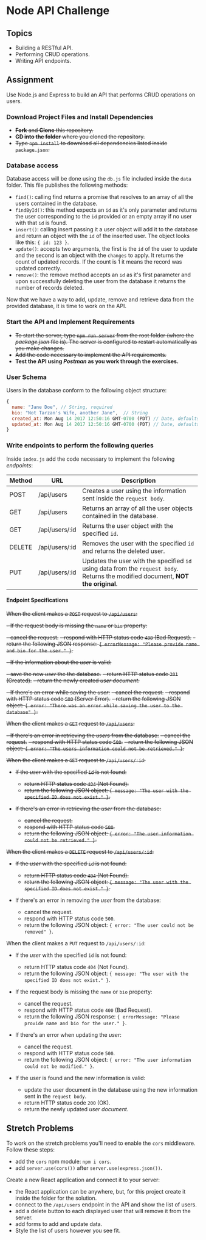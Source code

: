 # Node API Challenge

## Topics

- Building a RESTful API.
- Performing CRUD operations.
- Writing API endpoints.

## Assignment

Use Node.js and Express to build an API that performs CRUD operations on users.

### Download Project Files and Install Dependencies

- ~~**Fork** and **Clone** this repository.~~
- ~~**CD into the folder** where you cloned the repository.~~
- ~~Type `npm install` to download all dependencies listed inside `package.json`.~~

### Database access

Database access will be done using the `db.js` file included inside the `data` folder. This file publishes the following methods:

- `find()`: calling find returns a promise that resolves to an array of all the users contained in the database.
- `findById()`: this method expects an `id` as it's only parameter and returns the user corresponding to the `id` provided or an empty array if no user with that `id` is found.
- `insert()`: calling insert passing it a user object will add it to the database and return an object with the `id` of the inserted user. The object looks like this: `{ id: 123 }`.
- `update()`: accepts two arguments, the first is the `id` of the user to update and the second is an object with the `changes` to apply. It returns the count of updated records. If the count is 1 it means the record was updated correctly.
- `remove()`: the remove method accepts an `id` as it's first parameter and upon successfully deleting the user from the database it returns the number of records deleted.

Now that we have a way to add, update, remove and retrieve data from the provided database, it is time to work on the API.

### Start the API and Implement Requirements

- ~~To start the server, type `npm run server` from the root folder (where the _package.json_ file is). The server is configured to restart automatically as you make changes.~~
- ~~Add the code necessary to implement the API requirements.~~
- **Test the API using _Postman_ as you work through the exercises.**

### User Schema

Users in the database conform to the following object structure:

```js
{
  name: "Jane Doe", // String, required
  bio: "Not Tarzan's Wife, another Jane",  // String
  created_at: Mon Aug 14 2017 12:50:16 GMT-0700 (PDT) // Date, defaults to current date
  updated_at: Mon Aug 14 2017 12:50:16 GMT-0700 (PDT) // Date, defaults to current date
}
```

### Write endpoints to perform the following queries

Inside `index.js` add the code necessary to implement the following _endpoints_:

| Method | URL            | Description                                                                                                                       |
| ------ | -------------- | --------------------------------------------------------------------------------------------------------------------------------- |
| POST   | /api/users     | Creates a user using the information sent inside the `request body`.                                                              |
| GET    | /api/users     | Returns an array of all the user objects contained in the database.                                                               |
| GET    | /api/users/:id | Returns the user object with the specified `id`.                                                                                  |
| DELETE | /api/users/:id | Removes the user with the specified `id` and returns the deleted user.                                                            |
| PUT    | /api/users/:id | Updates the user with the specified `id` using data from the `request body`. Returns the modified document, **NOT the original**. |

#### Endpoint Specifications

~~When the client makes a `POST` request to `/api/users`:~~

~~- If the request body is missing the `name` or `bio` property:~~

~~- cancel the request.~~
~~- respond with HTTP status code `400` (Bad Request).~~
~~- return the following JSON response: `{ errorMessage: "Please provide name and bio for the user." }`.~~

~~- If the information about the _user_ is valid:~~

~~- save the new _user_ the the database.~~
~~- return HTTP status code `201` (Created).~~
~~- return the newly created _user document_.~~

~~- If there's an error while saving the _user_:~~
~~- cancel the request.~~
~~- respond with HTTP status code `500` (Server Error).~~
~~- return the following JSON object: `{ error: "There was an error while saving the user to the database" }`.~~

~~When the client makes a `GET` request to `/api/users`:~~

~~- If there's an error in retrieving the _users_ from the database:~~
~~- cancel the request.~~
~~- respond with HTTP status code `500`.~~
~~- return the following JSON object: `{ error: "The users information could not be retrieved." }`.~~

~~When the client makes a `GET` request to `/api/users/:id`:~~

- ~~If the _user_ with the specified `id` is not found:~~

  - ~~return HTTP status code `404` (Not Found).~~
  - ~~return the following JSON object: `{ message: "The user with the specified ID does not exist." }`.~~

- ~~If there's an error in retrieving the _user_ from the database:~~
  - ~~cancel the request.~~
  - ~~respond with HTTP status code `500`.~~
  - ~~return the following JSON object: `{ error: "The user information could not be retrieved." }`.~~

~~When the client makes a `DELETE` request to `/api/users/:id`:~~

- ~~If the _user_ with the specified `id` is not found:~~

  - ~~return HTTP status code `404` (Not Found).~~
  - ~~return the following JSON object: `{ message: "The user with the specified ID does not exist." }`.~~

- If there's an error in removing the _user_ from the database:
  - cancel the request.
  - respond with HTTP status code `500`.
  - return the following JSON object: `{ error: "The user could not be removed" }`.

When the client makes a `PUT` request to `/api/users/:id`:

- If the _user_ with the specified `id` is not found:

  - return HTTP status code `404` (Not Found).
  - return the following JSON object: `{ message: "The user with the specified ID does not exist." }`.

- If the request body is missing the `name` or `bio` property:

  - cancel the request.
  - respond with HTTP status code `400` (Bad Request).
  - return the following JSON response: `{ errorMessage: "Please provide name and bio for the user." }`.

- If there's an error when updating the _user_:

  - cancel the request.
  - respond with HTTP status code `500`.
  - return the following JSON object: `{ error: "The user information could not be modified." }`.

- If the user is found and the new information is valid:

  - update the user document in the database using the new information sent in the `request body`.
  - return HTTP status code `200` (OK).
  - return the newly updated _user document_.

## Stretch Problems

To work on the stretch problems you'll need to enable the `cors` middleware. Follow these steps:

- add the `cors` npm module: `npm i cors`.
- add `server.use(cors())` after `server.use(express.json())`.

Create a new React application and connect it to your server:

- the React application can be anywhere, but, for this project create it inside the folder for the solution.
- connect to the `/api/users` endpoint in the API and show the list of users.
- add a delete button to each displayed user that will remove it from the server.
- add forms to add and update data.
- Style the list of users however you see fit.
